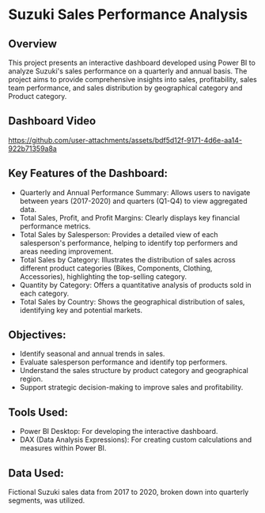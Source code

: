# Suzuki Sales Performance Analysis

## Overview
This project presents an interactive dashboard developed using Power BI to analyze Suzuki's sales performance on a quarterly and annual basis. The project aims to provide comprehensive insights into sales, profitability, sales team performance, and sales distribution by geographical category and Product category.


## Dashboard Video
https://github.com/user-attachments/assets/bdf5d12f-9171-4d6e-aa14-922b71359a8a


## Key Features of the Dashboard:

- Quarterly and Annual Performance Summary: Allows users to navigate between years (2017-2020) and quarters (Q1-Q4) to view aggregated data.
- Total Sales, Profit, and Profit Margins: Clearly displays key financial performance metrics.
- Total Sales by Salesperson: Provides a detailed view of each salesperson's performance, helping to identify top performers and areas needing improvement.
- Total Sales by Category: Illustrates the distribution of sales across different product categories (Bikes, Components, Clothing, Accessories), highlighting the top-selling category.
- Quantity by Category: Offers a quantitative analysis of products sold in each category.
- Total Sales by Country: Shows the geographical distribution of sales, identifying key and potential markets.


## Objectives:

- Identify seasonal and annual trends in sales.
- Evaluate salesperson performance and identify top performers.
- Understand the sales structure by product category and geographical region.
- Support strategic decision-making to improve sales and profitability.


## Tools Used:
- Power BI Desktop: For developing the interactive dashboard.
- DAX (Data Analysis Expressions): For creating custom calculations and measures within Power BI.



## Data Used:
Fictional Suzuki sales data from 2017 to 2020, broken down into quarterly segments, was utilized.



